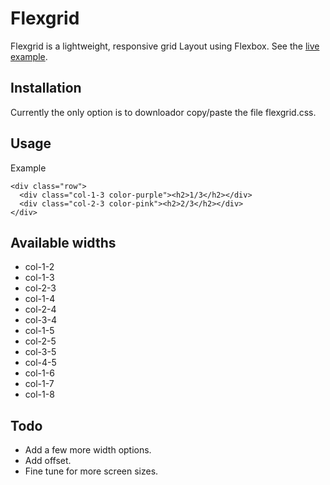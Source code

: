 # Flexgrid

Flexgrid is a lightweight, responsive grid Layout using Flexbox. See the [live example](https://flexgrid-ooqcloswib.now.sh).

## Installation
Currently the only option is to downloador copy/paste the file flexgrid.css.

## Usage
Example
````
<div class="row">
  <div class="col-1-3 color-purple"><h2>1/3</h2></div>
  <div class="col-2-3 color-pink"><h2>2/3</h2></div>
</div>
````

## Available widths
- col-1-2
- col-1-3
- col-2-3
- col-1-4
- col-2-4
- col-3-4
- col-1-5
- col-2-5
- col-3-5
- col-4-5
- col-1-6
- col-1-7
- col-1-8

## Todo
- Add a few more width options.
- Add offset.
- Fine tune for more screen sizes.
